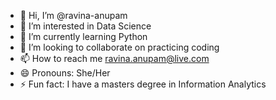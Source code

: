- 👋 Hi, I’m @ravina-anupam
- 👀 I’m interested in Data Science
- 🌱 I’m currently learning Python 
- 💞️ I’m looking to collaborate on practicing coding 
- 📫 How to reach me ravina.anupam@live.com
- 😄 Pronouns: She/Her
- ⚡ Fun fact: I have a masters degree in Information Analytics

<!---
ravina-anupam/ravina-anupam is a ✨ special ✨ repository because its `README.md` (this file) appears on your GitHub profile.
You can click the Preview link to take a look at your changes.
--->
